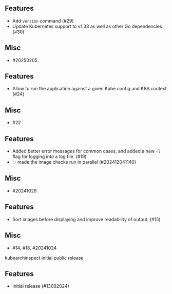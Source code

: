 
Features
--------

- Add `version` command (#29)
- Update Kubernetes support to v1.33 as well as other Go dependencies (#30)


Misc
----

- #20250205


Features
--------

- Allow to run the application against a given Kube config and K8S context (#24)


Misc
----

- #22


Features
--------

- Added better error messages for common cases, and added a new `-l` flag for logging into a log file. (#19)
- ✨ made the image checks run in parallel (#202412041140)


Misc
----

- #20241029


Features
--------

- Sort images before displaying and improve readability of output. (#15)


Misc
----

- #14, #18, #20241024


kubearchinspect initial public release


Features
--------

- Initial release (#13092024)
